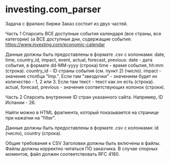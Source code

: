 # investing.com_parser
Задача с фриланс биржи
Заказ состоит из двух частей.

Часть 1
Спарсить ВСЕ доступные события календаря (все страны, все категории) за ВСЕ доступные дни, содержащие события: https://www.investing.com/economic-calendar

Данные должны быть предоставлены в формате .csv с колонками:
date, time, country_id, impact, event, actual, forecast, previous:
date - дата события, в формате dd-MM-yyyy (строка)
time - время события, hh:mm (строка).
country_id - ID страны события (см. пункт 2) (число).
impact - значение столбца "Imp.". Если там "звездочки" - значением будет их количество - 1, 2 или 3. Если там текст - текст как он есть (строка).
actual, forecast, previous - значения соответствующих колонок (строки).

Часть 2
Спарсить внутренние ID стран указанного сайта. Например, ID Испании - 26.

Найти можно в HTML фрагмента, который показывается на странице при нажатии на "filter".

Данные должны быть предоставлены в формате .csv с колонками:
id (число), country (строка).

Общие требования к CSV
Заголовки должны быть включены в файлы.
Файлы должны корректно читаться ПО заказчика. В случае спорных моментов, файл должен соответствовать RFC 4180.

